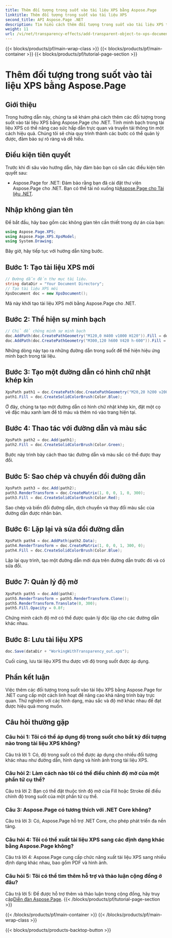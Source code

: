 ```yaml
---
title: Thêm đối tượng trong suốt vào tài liệu XPS bằng Aspose.Page
linktitle: Thêm đối tượng trong suốt vào tài liệu XPS
second_title: API Aspose.Page .NET
description: Tìm hiểu cách thêm đối tượng trong suốt vào tài liệu XPS trong .NET bằng Aspose.Page. Tăng cường sự hấp dẫn trực quan với hướng dẫn từng bước.
weight: 11
url: /vi/net/transparency-effects/add-transparent-object-to-xps-document/
---
```


{{< blocks/products/pf/main-wrap-class >}}
{{< blocks/products/pf/main-container >}}
{{< blocks/products/pf/tutorial-page-section >}}

# Thêm đối tượng trong suốt vào tài liệu XPS bằng Aspose.Page

## Giới thiệu

Trong hướng dẫn này, chúng ta sẽ khám phá cách thêm các đối tượng trong suốt vào tài liệu XPS bằng Aspose.Page cho .NET. Tính minh bạch trong tài liệu XPS có thể nâng cao sức hấp dẫn trực quan và truyền tải thông tin một cách hiệu quả. Chúng tôi sẽ chia quy trình thành các bước có thể quản lý được, đảm bảo sự rõ ràng và dễ hiểu.

## Điều kiện tiên quyết

Trước khi đi sâu vào hướng dẫn, hãy đảm bảo bạn có sẵn các điều kiện tiên quyết sau:

-  Aspose.Page for .NET: Đảm bảo rằng bạn đã cài đặt thư viện Aspose.Page cho .NET. Bạn có thể tải nó xuống từ[Aspose.Page cho Tài liệu .NET](https://reference.aspose.com/page/net/).

## Nhập không gian tên

Để bắt đầu, hãy bao gồm các không gian tên cần thiết trong dự án của bạn:

```csharp
using Aspose.Page.XPS;
using Aspose.Page.XPS.XpsModel;
using System.Drawing;
```

Bây giờ, hãy tiếp tục với hướng dẫn từng bước.

## Bước 1: Tạo tài liệu XPS mới

```csharp
// Đường dẫn đến thư mục tài liệu.
string dataDir = "Your Document Directory";
// Tạo tài liệu XPS mới
XpsDocument doc = new XpsDocument();
```

Mã này khởi tạo tài liệu XPS mới bằng Aspose.Page cho .NET.

## Bước 2: Thể hiện sự minh bạch

```csharp
// Chỉ để chứng minh sự minh bạch
doc.AddPath(doc.CreatePathGeometry("M120,0 H400 v1000 H120")).Fill = doc.CreateSolidColorBrush(Color.Gray);
doc.AddPath(doc.CreatePathGeometry("M300,120 h600 V420 h-600")).Fill = doc.CreateSolidColorBrush(Color.Gray);
```

Những dòng này tạo ra những đường dẫn trong suốt để thể hiện hiệu ứng minh bạch trong tài liệu.

## Bước 3: Tạo một đường dẫn có hình chữ nhật khép kín

```csharp
XpsPath path1 = doc.CreatePath(doc.CreatePathGeometry("M20,20 h200 v200 h-200 z"));
path1.Fill = doc.CreateSolidColorBrush(Color.Blue);
```

Ở đây, chúng ta tạo một đường dẫn có hình chữ nhật khép kín, đặt một cọ vẽ đặc màu xanh lam để tô màu và thêm nó vào trang hiện tại.

## Bước 4: Thao tác với đường dẫn và màu sắc

```csharp
XpsPath path2 = doc.Add(path1);
path2.Fill = doc.CreateSolidColorBrush(Color.Green);
```

Bước này trình bày cách thao tác đường dẫn và màu sắc có thể được thay đổi.

## Bước 5: Sao chép và chuyển đổi đường dẫn

```csharp
XpsPath path3 = doc.Add(path2);
path3.RenderTransform = doc.CreateMatrix(1, 0, 0, 1, 0, 300);
path3.Fill = doc.CreateSolidColorBrush(Color.Red);
```

Sao chép và biến đổi đường dẫn, dịch chuyển và thay đổi màu sắc của đường dẫn được nhân bản.

## Bước 6: Lặp lại và sửa đổi đường dẫn

```csharp
XpsPath path4 = doc.AddPath(path2.Data);
path4.RenderTransform = doc.CreateMatrix(1, 0, 0, 1, 300, 0);
path4.Fill = doc.CreateSolidColorBrush(Color.Blue);
```

Lặp lại quy trình, tạo một đường dẫn mới dựa trên đường dẫn trước đó và có sửa đổi.

## Bước 7: Quản lý độ mờ

```csharp
XpsPath path5 = doc.Add(path4);
path5.RenderTransform = path5.RenderTransform.Clone();
path5.RenderTransform.Translate(0, 300);
path5.Fill.Opacity = 0.8f;
```

Chứng minh cách độ mờ có thể được quản lý độc lập cho các đường dẫn khác nhau.

## Bước 8: Lưu tài liệu XPS

```csharp
doc.Save(dataDir + "WorkingWithTransparency_out.xps");
```

Cuối cùng, lưu tài liệu XPS thu được với độ trong suốt được áp dụng.

## Phần kết luận

Việc thêm các đối tượng trong suốt vào tài liệu XPS bằng Aspose.Page for .NET cung cấp một cách linh hoạt để nâng cao khả năng trình bày trực quan. Thử nghiệm với các hình dạng, màu sắc và độ mờ khác nhau để đạt được hiệu quả mong muốn.

## Câu hỏi thường gặp

### Câu hỏi 1: Tôi có thể áp dụng độ trong suốt cho bất kỳ đối tượng nào trong tài liệu XPS không?

Câu trả lời 1: Có, độ trong suốt có thể được áp dụng cho nhiều đối tượng khác nhau như đường dẫn, hình dạng và hình ảnh trong tài liệu XPS.

### Câu hỏi 2: Làm cách nào tôi có thể điều chỉnh độ mờ của một phần tử cụ thể?

Câu trả lời 2: Bạn có thể đặt thuộc tính độ mờ của Fill hoặc Stroke để điều chỉnh độ trong suốt của một phần tử cụ thể.

### Câu 3: Aspose.Page có tương thích với .NET Core không?

Câu trả lời 3: Có, Aspose.Page hỗ trợ .NET Core, cho phép phát triển đa nền tảng.

### Câu hỏi 4: Tôi có thể xuất tài liệu XPS sang các định dạng khác bằng Aspose.Page không?

Câu trả lời 4: Aspose.Page cung cấp chức năng xuất tài liệu XPS sang nhiều định dạng khác nhau, bao gồm PDF và hình ảnh.

### Câu hỏi 5: Tôi có thể tìm thêm hỗ trợ và thảo luận cộng đồng ở đâu?

 Câu trả lời 5: Để được hỗ trợ thêm và thảo luận trong cộng đồng, hãy truy cập[Diễn đàn Aspose.Page](https://forum.aspose.com/c/page/39).
{{< /blocks/products/pf/tutorial-page-section >}}

{{< /blocks/products/pf/main-container >}}
{{< /blocks/products/pf/main-wrap-class >}}

{{< blocks/products/products-backtop-button >}}
